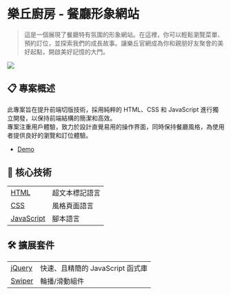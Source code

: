 # 樂丘廚房 - 餐廳形象網站

> 這是一個展現了餐廳特有氛圍的形象網站。在這裡，你可以輕鬆瀏覽菜單、預約訂位，並探索我們的成長故事。讓樂丘官網成為你和親朋好友聚會的美好起點，開啟美好記憶的大門。

![](https://cutecat8110.github.io/leo-chiu/demo.png)


## 📋 專案概述

此專案旨在提升前端切版技術，採用純粹的 HTML、CSS 和 JavaScript 進行獨立開發，以保持前端結構的簡潔和高效。<br>專案注重用戶體驗，致力於設計直覺易用的操作界面，同時保持餐廳風格，為使用者提供良好的瀏覽和訂位體驗。

* [Demo](cutecat8110.github.io/leo-chiu/) 

## 🔨 核心技術

<table>
  <tbody>
    <tr>
      <td>
        <a href="https://developer.mozilla.org/zh-TW/docs/Web/HTML" >
          HTML
        </a>
      </td>
      <td>超文本標記語言</td>
    </tr>
    <tr>
      <td>
        <a href="https://developer.mozilla.org/zh-TW/docs/Web/CSS" >
          CSS
        </a>
      </td>
      <td>風格頁面語言</td>
    </tr>
    <tr>
      <td>
        <a href="https://developer.mozilla.org/zh-TW/docs/Web/JavaScript" >
          JavaScript
        </a>
      </td>
      <td>腳本語言</td>
    </tr>
  </tbody>
</table>


## 🛠️ 擴展套件

<table>
  <tbody>
  <tr>
      <td>
        <a href="https://jquery.com/">
          jQuery
        </a>
      </td>
      <td>快速、且精簡的 JavaScript 函式庫</td>
    </tr>
    <tr>
      <td>
        <a href="https://swiperjs.com/">
          Swiper
        </a>
      </td>
      <td>輪播/滑動組件</td>
    </tr>
  </tbody>
</table>
